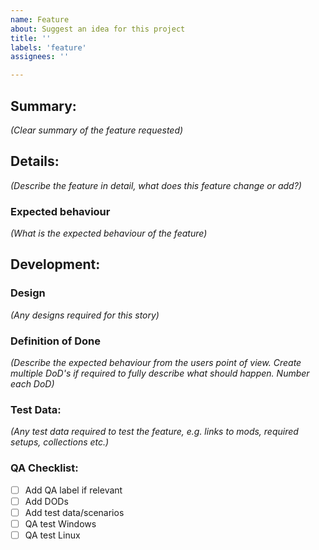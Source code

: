 ```yaml
---
name: Feature
about: Suggest an idea for this project
title: ''
labels: 'feature'
assignees: ''

---
```


## Summary:
_(Clear summary of the feature requested)_

## Details:
_(Describe the feature in detail, what does this feature change or add?)_

### Expected behaviour
_(What is the expected behaviour of the feature)_

## Development:

### Design
_(Any designs required for this story)_

### Definition of Done
_(Describe the expected behaviour from the users point of view. Create multiple DoD's if required to fully describe what should happen. Number each DoD)_

### Test Data:
_(Any test data required to test the feature, e.g. links to mods, required setups, collections etc.)_

### QA Checklist:
- [ ] Add QA label if relevant
- [ ] Add DODs
- [ ] Add test data/scenarios
- [ ] QA test Windows
- [ ] QA test Linux